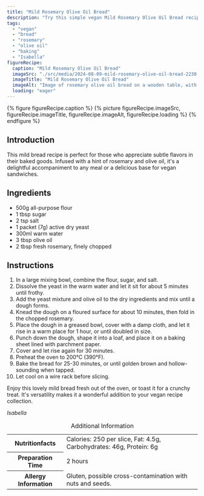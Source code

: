 ```yaml
---
title: "Mild Rosemary Olive Oil Bread"
description: "Try this simple vegan Mild Rosemary Olive Oil Bread recipe – perfect for sandwiches or as a side. Easy to make with basic ingredients."
tags:
  - "vegan"
  - "bread"
  - "rosemary"
  - "olive oil"
  - "baking"
  - "Isabella"
figureRecipe: 
  caption: "Mild Rosemary Olive Oil Bread"
  imageSrc: "./src/media/2024-08-09-mild-rosemary-olive-oil-bread-2230.png"
  imageTitle: "Mild Rosemary Olive Oil Bread"
  imageAlt: "Image of rosemary olive oil bread on a wooden table, with rosemary on the crust, next to an olive oil dish, in soft, inviting light."
  loading: "eager"
---
```


{% figure figureRecipe.caption %}
{% picture figureRecipe.imageSrc, figureRecipe.imageTitle, figureRecipe.imageAlt, figureRecipe.loading %}
{% endfigure %}

## Introduction

This mild bread recipe is perfect for those who appreciate subtle flavors in their baked goods. Infused with a hint of rosemary and olive oil, it's a delightful accompaniment to any meal or a delicious base for vegan sandwiches.

## Ingredients

- 500g all-purpose flour
- 1 tbsp sugar
- 2 tsp salt
- 1 packet (7g) active dry yeast
- 300ml warm water
- 3 tbsp olive oil
- 2 tbsp fresh rosemary, finely chopped

## Instructions

1. In a large mixing bowl, combine the flour, sugar, and salt.
2. Dissolve the yeast in the warm water and let it sit for about 5 minutes until frothy.
3. Add the yeast mixture and olive oil to the dry ingredients and mix until a dough forms.
4. Knead the dough on a floured surface for about 10 minutes, then fold in the chopped rosemary.
5. Place the dough in a greased bowl, cover with a damp cloth, and let it rise in a warm place for 1 hour, or until doubled in size.
6. Punch down the dough, shape it into a loaf, and place it on a baking sheet lined with parchment paper.
7. Cover and let rise again for 30 minutes.
8. Preheat the oven to 200°C (390°F).
9. Bake the bread for 25-30 minutes, or until golden brown and hollow-sounding when tapped.
10. Let cool on a wire rack before slicing.

Enjoy this lovely mild bread fresh out of the oven, or toast it for a crunchy treat. It's versatility makes it a wonderful addition to your vegan recipe collection.

*Isabella*

<table><caption class='sr-only'>Additional Information</caption><tr><th>Nutritionfacts</th><td>Calories: 250 per slice, Fat: 4.5g, Carbohydrates: 46g, Protein: 6g&nbsp;</td></tr><tr><th>Preparation Time</th><td>2 hours&nbsp;</td></tr><tr><th>Allergy Information</th><td>Gluten, possible cross-contamination with nuts and seeds.&nbsp;</td></tr></table>

